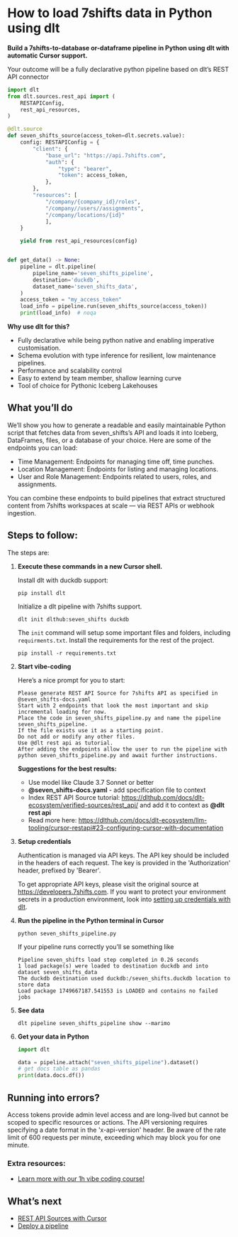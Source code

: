 # How to load 7shifts data in Python using dlt

**Build a 7shifts-to-database or-dataframe pipeline in Python using dlt with automatic Cursor support.**

Your outcome will be a fully declarative python pipeline based on dlt’s REST API connector

```python
import dlt
from dlt.sources.rest_api import (
    RESTAPIConfig,
    rest_api_resources,
)

@dlt.source
def seven_shifts_source(access_token=dlt.secrets.value):
    config: RESTAPIConfig = {
        "client": {
            "base_url": "https://api.7shifts.com",
            "auth": {
                "type": "bearer",
                "token": access_token,
            },
        },
        "resources": [
            "/company/{company_id}/roles",
            "/company//users//assignments",
            "/company/locations/{id}"
            ],
    }

    yield from rest_api_resources(config)


def get_data() -> None:
    pipeline = dlt.pipeline(
        pipeline_name='seven_shifts_pipeline',
        destination='duckdb',
        dataset_name='seven_shifts_data', 
    )
    access_token = "my_access_token"
    load_info = pipeline.run(seven_shifts_source(access_token))
    print(load_info)  # noqa
```

**Why use dlt for this?**

- Fully declarative while being python native and enabling imperative customisation.
- Schema evolution with type inference for resilient, low maintenance pipelines.
- Performance and scalability control
- Easy to extend by team member, shallow learning curve
- Tool of choice for Pythonic Iceberg  Lakehouses

## What you’ll do

We’ll show you how to generate a readable and easily maintainable Python script that fetches data from seven_shifts’s API and loads it into Iceberg, DataFrames, files, or a database of your choice. Here are some of the endpoints you can load:

- Time Management: Endpoints for managing time off, time punches.
- Location Management: Endpoints for listing and managing locations.
- User and Role Management: Endpoints related to users, roles, and assignments.

You can combine these endpoints to build pipelines that extract structured content from 7shifts workspaces at scale — via REST APIs or webhook ingestion.

## Steps to follow:

The steps are:

1. **Execute these commands in a new Cursor shell.**
    
    Install dlt with duckdb support:
    ```shell
    pip install dlt
    ```

    Initialize a dlt pipeline with 7shifts support.
    ```shell
    dlt init dlthub:seven_shifts duckdb
    ```

    The `init` command will setup some important files and folders, including `requirments.txt`. Install the requirements for the rest of the project.
    ```shell
    pip install -r requirements.txt
    ```
    
2. **Start vibe-coding**
    
    Here’s a nice prompt for you to start: 
    
    ```
    Please generate REST API Source for 7shifts API as specified in @seven_shifts-docs.yaml 
    Start with 2 endpoints that look the most important and skip incremental loading for now. 
    Place the code in seven_shifts_pipeline.py and name the pipeline seven_shifts_pipeline. 
    If the file exists use it as a starting point. 
    Do not add or modify any other files. 
    Use @dlt rest api as tutorial. 
    After adding the endpoints allow the user to run the pipeline with python seven_shifts_pipeline.py and await further instructions.
    
    ```
    
    **Suggestions for the best results:**
    - Use model like Claude 3.7 Sonnet or better
    - **@seven_shifts-docs.yaml** - add specification file to context
    - Index REST API Source tutorial: https://dlthub.com/docs/dlt-ecosystem/verified-sources/rest_api/ and add it to context as **@dlt rest api**
    - Read more here: https://dlthub.com/docs/dlt-ecosystem/llm-tooling/cursor-restapi#23-configuring-cursor-with-documentation
    
3. **Setup credentials** 
    
    Authentication is managed via API keys. The API key should be included in the headers of each request. The key is provided in the 'Authorization' header, prefixed by 'Bearer'.
    
    To get appropriate API keys, please visit the original source at https://developers.7shifts.com.
    If you want to protect your environment secrets in a production environment, look into [setting up credentials with dlt](https://dlthub.com/docs/walkthroughs/add_credentials).
    
4. **Run the pipeline in the Python terminal in Cursor**
    
    ```shell
    python seven_shifts_pipeline.py
    ```
    
    If your pipeline runs correctly you’ll se something like
    
    ```shell
    Pipeline seven_shifts load step completed in 0.26 seconds
    1 load package(s) were loaded to destination duckdb and into dataset seven_shifts_data
    The duckdb destination used duckdb:/seven_shifts.duckdb location to store data
    Load package 1749667187.541553 is LOADED and contains no failed jobs
    ```
    
5. **See data**
    
    ```shell
    dlt pipeline seven_shifts_pipeline show --marimo
    ```
    
6. **Get your data in Python**
    
    ```python
    import dlt
    
    data = pipeline.attach("seven_shifts_pipeline").dataset()
    # get docs table as pandas
    print(data.docs.df())
    ```

## Running into errors?

Access tokens provide admin level access and are long-lived but cannot be scoped to specific resources or actions. The API versioning requires specifying a date format in the 'x-api-version' header. Be aware of the rate limit of 600 requests per minute, exceeding which may block you for one minute.

### Extra resources:

- [Learn more with our 1h vibe coding course!](https://www.youtube.com/watch?v=GGid70rnJuM)

## What’s next

- [REST API Sources with Cursor](https://dlthub.com/docs/dlt-ecosystem/llm-tooling/cursor-restapi)
- [Deploy a pipeline](https://dlthub.com/docs/walkthroughs/deploy-a-pipeline)